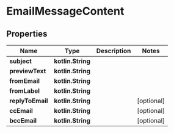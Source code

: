 
# EmailMessageContent

## Properties
| Name | Type | Description | Notes |
| ------------ | ------------- | ------------- | ------------- |
| **subject** | **kotlin.String** |  |  |
| **previewText** | **kotlin.String** |  |  |
| **fromEmail** | **kotlin.String** |  |  |
| **fromLabel** | **kotlin.String** |  |  |
| **replyToEmail** | **kotlin.String** |  |  [optional] |
| **ccEmail** | **kotlin.String** |  |  [optional] |
| **bccEmail** | **kotlin.String** |  |  [optional] |



